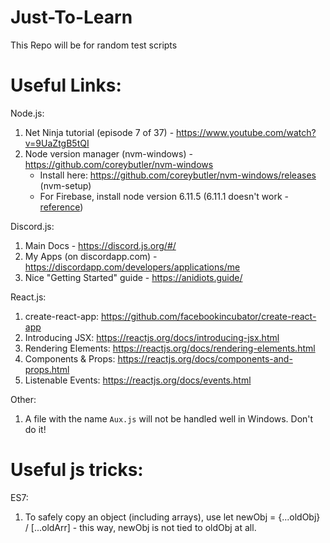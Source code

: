 # Just-To-Learn

This Repo will be for random test scripts

# Useful Links:

Node.js:
1) Net Ninja tutorial (episode 7 of 37) - https://www.youtube.com/watch?v=9UaZtgB5tQI
2) Node version manager (nvm-windows) - https://github.com/coreybutler/nvm-windows
    - Install here: https://github.com/coreybutler/nvm-windows/releases (nvm-setup)
    - For Firebase, install node version 6.11.5 (6.11.1 doesn't work - [reference](https://github.com/firebase/firebase-functions/issues/84))

Discord.js:
1) Main Docs - https://discord.js.org/#/
2) My Apps (on discordapp.com) - https://discordapp.com/developers/applications/me
3) Nice "Getting Started" guide - https://anidiots.guide/

React.js:
1) create-react-app: https://github.com/facebookincubator/create-react-app
2) Introducing JSX: https://reactjs.org/docs/introducing-jsx.html
3) Rendering Elements: https://reactjs.org/docs/rendering-elements.html
4) Components & Props: https://reactjs.org/docs/components-and-props.html
5) Listenable Events: https://reactjs.org/docs/events.html

Other:
1) A file with the name `Aux.js` will not be handled well in Windows. Don't do it!

# Useful js tricks:

ES7:
1) To safely copy an object (including arrays), use let newObj = {...oldObj} / [...oldArr] - this way, newObj is not tied to oldObj at all.
